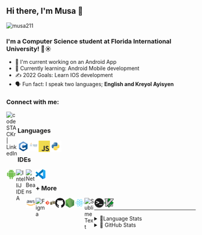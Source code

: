 ## Hi there, I'm Musa  👋

<p align="left"> <img src="https://komarev.com/ghpvc/?username=musa211&label=Profile%20views&color=0e75b6&style=flat" alt="musa211" /> </p>

### I'm a Computer Science student at Florida International University! 🌴☀️

- 📱 I'm current working on an Android App
- 📖 Currently learning: Android Mobile development
- ✍️ 2022 Goals: Learn IOS development
- 🗣️ Fun fact: I speak two languages; **English and Kreyol Ayisyen**

### Connect with me:

[<img align="left" alt="codeSTACKr | LinkedIn" width="30px" src="https://cdn.jsdelivr.net/npm/simple-icons@v3/icons/linkedin.svg" />][linkedin]

<br />

### Languages

<img align="left" alt="C" width="30px" src="https://raw.githubusercontent.com/github/explore/f3e22f0dca2be955676bc70d6214b95b13354ee8/topics/c/c.png" />
<img align="left" alt="Java" width="26px" src="https://raw.githubusercontent.com/github/explore/80688e429a7d4ef2fca1e82350fe8e3517d3494d/topics/java/java.png" />
<img align="left" alt="JavaScript" width="30px" src="https://raw.githubusercontent.com/github/explore/80688e429a7d4ef2fca1e82350fe8e3517d3494d/topics/javascript/javascript.png" />
<img align="left" alt="Python" width="30px" src="https://raw.githubusercontent.com/github/explore/80688e429a7d4ef2fca1e82350fe8e3517d3494d/topics/python/python.png" />
  
<br />

### IDEs

<img align="left" alt="Android Studio" width="26px" src="https://raw.githubusercontent.com/github/explore/80688e429a7d4ef2fca1e82350fe8e3517d3494d/topics/android/android.png" />
<img align="left" alt="IntelliJ IDEA" width="26px" src="https://www.jetbrains.com/idea/img/idea-edu.svg" />
<img align="left" alt="NetBeans" width="26px" src="https://netbeans.apache.org/images/apache-netbeans.svg" />
<img align="left" alt="Visual Studio Code" width="26px" src="https://raw.githubusercontent.com/github/explore/80688e429a7d4ef2fca1e82350fe8e3517d3494d/topics/visual-studio-code/visual-studio-code.png" />

<br />

### + More

<img align="left" alt="Amazon AWS" width="26px" src="https://raw.githubusercontent.com/github/explore/fbceb94436312b6dacde68d122a5b9c7d11f9524/topics/aws/aws.png" />

<img align="left" alt="Figma" width="26px" src="https://www.vectorlogo.zone/logos/figma/figma-icon.svg" />

<img align="left" alt="Git" width="26px" src="https://raw.githubusercontent.com/github/explore/80688e429a7d4ef2fca1e82350fe8e3517d3494d/topics/git/git.png" />

<img align="left" alt="GitHub" width="26px" src="https://raw.githubusercontent.com/github/explore/78df643247d429f6cc873026c0622819ad797942/topics/github/github.png" />

<img align="left" alt="Node.js" width="26px" src="https://raw.githubusercontent.com/github/explore/80688e429a7d4ef2fca1e82350fe8e3517d3494d/topics/nodejs/nodejs.png" />

<img align="left" alt="React" width="26px" src="https://raw.githubusercontent.com/github/explore/80688e429a7d4ef2fca1e82350fe8e3517d3494d/topics/react/react.png" />

<img align="left" alt="Sublime Text" width="26px" src="https://www.sublimehq.com/images/sublime_text.png" />

<img align="left" alt="Terminal" width="26px" src="https://raw.githubusercontent.com/github/explore/80688e429a7d4ef2fca1e82350fe8e3517d3494d/topics/terminal/terminal.png" />

<img align="left" alt="Vim" width="26px" src="https://raw.githubusercontent.com/github/explore/80688e429a7d4ef2fca1e82350fe8e3517d3494d/topics/vim/vim.png" />

<!-- <img align="left" alt="Adobe Dreamweaver" width="26px" src="https://www.adobe.com/content/dam/shared/images/product-icons/svg/dreamweaver.svg" /> -->
<!-- <img align="left" alt="Adobe Spark" width="26px" src="https://spark.adobe.com/images/SPRK_color_v2@2x.svg" /> -->

<br />

---

<!-- &show_icons=true&locale=en&layout=compact -->

<details>
  <summary>👻Language Stats</summary>

  ![Language Stats](https://github-readme-stats.vercel.app/api/top-langs?username=musa211&show_icons=true&locale=en&layout=compact)
  
</details>

<details>
  <summary>💨 GitHub Stats</summary>

  ![Github Stats](https://github-readme-stats.vercel.app/api?username=musa211&show_icons=true&locale=en)

</details>

[linkedin]: https://www.linkedin.com/in/musa-j211
